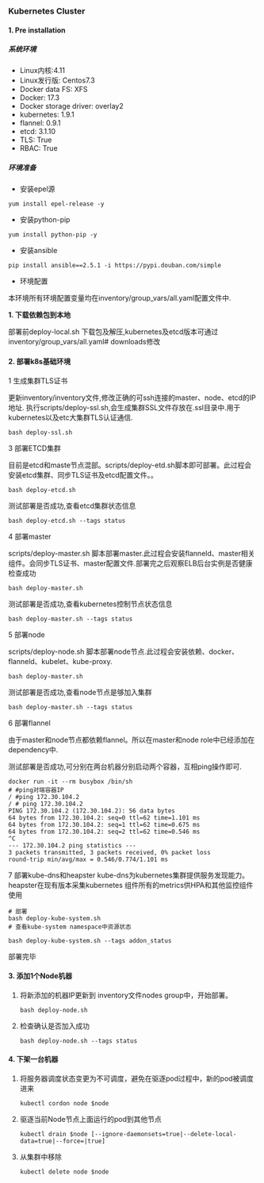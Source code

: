 ### Kubernetes Cluster 

#### 1. Pre installation

##### 系统环境

- Linux内核:4.11
- Linux发行版: Centos7.3
- Docker data FS: XFS
- Docker: 17.3
- Docker storage driver: overlay2
- kubernetes: 1.9.1
- flannel: 0.9.1
- etcd: 3.1.10
- TLS: True
- RBAC: True

##### 环境准备

- 安装epel源

```shell
yum install epel-release -y
```
- 安装python-pip

```shell
yum install python-pip -y
```

- 安装ansible

```shell
pip install ansible==2.5.1 -i https://pypi.douban.com/simple
```

- 环境配置

本环境所有环境配置变量均在inventory/group_vars/all.yaml配置文件中.

**1. 下载依赖包到本地**

   部署前deploy-local.sh 下载包及解压,kubernetes及etcd版本可通过inventory/group_vars/all.yaml# downloads修改
   
#### 2. 部署k8s基础环境

1 生成集群TLS证书

  更新inventory/inventory文件,修改正确的可ssh连接的master、node、etcd的IP地址.
  执行scripts/deploy-ssl.sh,会生成集群SSL文件存放在.ssl目录中.用于kubernetes以及etc大集群TLS认证通信.

```shell
bash deploy-ssl.sh
```

3 部署ETCD集群

   目前是etcd和maste节点混部。scripts/deploy-etd.sh脚本即可部署。此过程会安装etcd集群、同步TLS证书及etcd配置文件。。

```shell
bash deploy-etcd.sh
```
   测试部署是否成功,查看etcd集群状态信息

```shell
bash deploy-etcd.sh --tags status 
```
   
4 部署master

   scripts/deploy-master.sh 脚本部署master.此过程会安装flanneld、master相关组件。会同步TLS证书、master配置文件.部署完之后观察ELB后台实例是否健康检查成功

```shell
bash deploy-master.sh
```

   测试部署是否成功,查看kubernetes控制节点状态信息

```shell
bash deploy-master.sh --tags status 
```
   
5 部署node

   scripts/deploy-node.sh 脚本部署node节点.此过程会安装依赖、docker、flanneld、kubelet、kube-proxy.
```shell
bash deploy-master.sh
```
   测试部署是否成功,查看node节点是够加入集群

```shell
bash deploy-master.sh --tags status 
```
   
6 部署flannel

   由于master和node节点都依赖flannel。所以在master和node role中已经添加在dependency中.

   测试部署是否成功,可分别在两台机器分别启动两个容器，互相ping操作即可.

```shell
docker run -it --rm busybox /bin/sh
# #ping对端容器IP
/ #ping 172.30.104.2
/ # ping 172.30.104.2
PING 172.30.104.2 (172.30.104.2): 56 data bytes
64 bytes from 172.30.104.2: seq=0 ttl=62 time=1.101 ms
64 bytes from 172.30.104.2: seq=1 ttl=62 time=0.675 ms
64 bytes from 172.30.104.2: seq=2 ttl=62 time=0.546 ms
^C
--- 172.30.104.2 ping statistics ---
3 packets transmitted, 3 packets received, 0% packet loss
round-trip min/avg/max = 0.546/0.774/1.101 ms
```

7 部署kube-dns和heapster
  kube-dns为kubernetes集群提供服务发现能力。heapster在现有版本采集kubernetes 组件所有的metrics供HPA和其他监控组件使用
  
```shell
# 部署
bash deploy-kube-system.sh 
# 查看kube-system namespace中资源状态

bash deploy-kube-system.sh --tags addon_status

```

部署完毕


#### 3. 添加1个Node机器

1. 将新添加的机器IP更新到 inventory文件nodes group中，开始部署。

    ```shell
    bash deploy-node.sh
    ```
2. 检查确认是否加入成功

    ```shell
    bash deploy-node.sh --tags status
    ```



#### 4. 下架一台机器

1. 将服务器调度状态变更为不可调度，避免在驱逐pod过程中，新的pod被调度进来

    ```shell
    kubectl cordon node $node
    ```
2. 驱逐当前Node节点上面运行的pod到其他节点

    ```shell
    kubectl drain $node [--ignore-daemonsets=true|--delete-local-data=true|--force=|true]
    ```
3. 从集群中移除
    ```shell
    kubectl delete node $node
    ```
    
    


